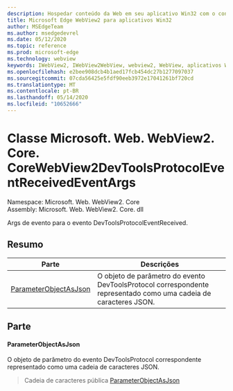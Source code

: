 ```yaml
---
description: Hospedar conteúdo da Web em seu aplicativo Win32 com o controle WebView2 do Microsoft Edge
title: Microsoft Edge WebView2 para aplicativos Win32
author: MSEdgeTeam
ms.author: msedgedevrel
ms.date: 05/12/2020
ms.topic: reference
ms.prod: microsoft-edge
ms.technology: webview
keywords: IWebView2, IWebView2WebView, webview2, WebView, aplicativos Win32, Win32, Edge, ICoreWebView2, ICoreWebView2Controller, controle do navegador, HTML Edge
ms.openlocfilehash: e2bee908dcb4b1aed17fcb454dc27b1277097037
ms.sourcegitcommit: 07cda56425e5fdf90eeb3972e17041261bf720cd
ms.translationtype: MT
ms.contentlocale: pt-BR
ms.lasthandoff: 05/14/2020
ms.locfileid: "10652666"
---
```

# Classe Microsoft. Web. WebView2. Core. CoreWebView2DevToolsProtocolEventReceivedEventArgs 

Namespace: Microsoft. Web. WebView2. Core \
Assembly: Microsoft. Web. WebView2. Core. dll

Args de evento para o evento DevToolsProtocolEventReceived.

## Resumo

 Parte                        | Descrições
--------------------------------|---------------------------------------------
[ParameterObjectAsJson](#parameterobjectasjson) | O objeto de parâmetro do evento DevToolsProtocol correspondente representado como uma cadeia de caracteres JSON.

## Parte

#### ParameterObjectAsJson 

O objeto de parâmetro do evento DevToolsProtocol correspondente representado como uma cadeia de caracteres JSON.

> Cadeia de caracteres pública [ParameterObjectAsJson](#parameterobjectasjson)

